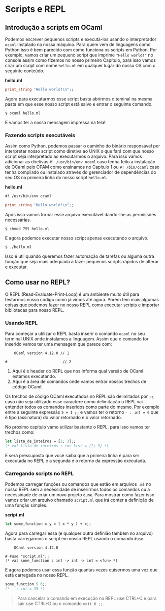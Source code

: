 # Scripts e REPL

## Introdução a scripts em OCaml

Podemos escrever pequenos scripts e executá-los usando o interpretador `ocaml` instalado na nossa máquina. Para quem vem de linguagens como Python isso é bem parecido com como funciona os scripts em Python. Por exemplo, vamos criar um pequeno script que imprime `"Hello world!"` no console assim como fizemos no nosso primeiro Capítulo, para isso vamos criar um script com nome `hello.ml` em qualquer lugar do nosso OS com o seguinte conteúdo.

**hello.ml**
```ocaml
print_string "Hello world!\n";;
```

Agora para executarmos esse script basta abrirmos o teminal na mesma pasta em que esse nosso script está salvo e entrar o seguinte comando.

```terminal
$ ocaml hello.ml
```

E vamos ter a nossa mensagem impressa na tela!

### Fazendo scripts executáveis

Assim como Python, podemos passar o caminho do binário responsável por interpretar nosso script como diretiva ao UNIX o que fará com que nosso script seja interpretado ao executarmos o arquivo. Para isso vamos adicionar as diretivas `#! /usr/bin/env ocaml` caso tenha feito a instalação de OCaml pelo OPAM como ensinamos no Capítulo 1 ou `#! /bin/ocaml` caso tenha compilado ou instalado através do gerenciador de dependências do seu OS na primeira linha do nosso script `hello.ml`.

**hello.ml**
```ocaml
#! /usr/bin/env ocaml

print_string "Hello world!\n";;
```

Após isso vamos tornar esse arquivo executável dando-lhe as permissões necessárias.

```terminal
$ chmod 755 hello.ml
```

E agora podemos executar nosso script apenas executando o arquivo.

```terminal
$ ./hello.ml
```

Isso é útil quando queremos fazer automação de tarefas ou alguma outra função que seja mais adequada a fazer pequenos scripts rápidos de alterar e executar.

## Como usar no REPL?

O REPL (Read-Evaluate-Print-Loop) é um ambiente muito útil para testarmos nosso código como já vimos até agora. Porém tem mais algumas coisas que podemos fazer no nosso REPL como executar scripts e importar bibliotecas para nosso REPL.

### Usando REPL

Para começar a utilizar o REPL basta inserir o comando `ocaml` no seu terminal UNIX onde instalamos a linguagem. Assim que o comando for inserido vamos ter uma mensagem que parece com:

```
    OCaml version 4.12.0 // 1

#                         // 2 
```

1. Aqui é o header do REPL que nos informa qual versão de OCaml estamos executando.
2. Aqui é a área de comandos onde vamos entrar nossos trechos de código OCaml.

Os trechos de código OCaml executados no REPL são delimitados por `;;`, caso não seja utilizado esse caractere como delimitação o REPL vai entender todos os comandos inseridos como parte do mesmo. Por exemplo entre a seguinte expressão `5 + 1 ;;` e vamos ter o retorno `- : int = 6` que é tipo (assinatura) do valor retornado e o valor retornado.

No próximo capítulo vamo utilizar bastante o REPL, para isso vamos ter trechos como:
```ocaml
let lista_de_inteiros = [2; 3];;
(* val lista_de_inteiros : int list = [2; 3] *)
```
E será pressuposto que você saiba que a primeira linha é para ser executada no REPL e a segunda é o retorno da expressão executada.

### Carregando scripts no REPL

Podemos carregar funções ou comandos que estão em arquivos `.ml` no nosso REPL sem a necessidade de inserirmos todos os comandos ou a necessidade de criar um novo projeto `dune`. Para mostrar como fazer isso vamos criar um arquivo chamado `script.ml` que irá conter a definição de uma função simples.

**script.ml**
```ocaml
let some_function x y = ( x * y ) + x;;
```

Agora para carregar essa (e qualquer outra definião também no arquivo) basta carregarmos o script em nosso REPL usando o comando `#use`.

```
    OCaml version 4.12.0

# #use "script.ml";;
(* val some_function : int -> int -> int = <fun> *)                 
```

E agora podemos usar essa função quantas vezes quisermos uma vez que está carregada no nosso REPL.

```ocaml
some_function 5 6;;
(* - : int = 35 *)
```

> Para cancelar o comando em execução no REPL use CTRL+C e para sair use CTRL+D ou o comando `exit 0 ;;`.
